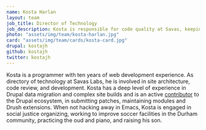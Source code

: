 ```yaml
---
name: Kosta Harlan
layout: team
job_title: Director of Technology
job_description: Kosta is responsible for code quality at Savas, keeping up to date with emerging technologies and ensuring our team follows best practices.
photo: "assets/img/team/kosta-harlan.jpg"
card: "assets/img/team/cards/kosta-card.jpg"
drupal: kostajh
github: kostajh
twitter: kostajh
---
```

Kosta is a programmer with ten years of web development experience. As directory of technology at Savas Labs, he is involved in site architecture, code review, and development. Kosta has a deep level of experience in Drupal data migration and complex site builds and is an active <a href="https://www.drupal.org/u/kostajh">contributor</a> to the Drupal ecosystem, in submitting patches, maintaining modules and Drush extensions. When not hacking away in Emacs, Kosta is engaged in social justice organizing, working to improve soccer facilities in the Durham community, practicing the oud and piano, and raising his son.
